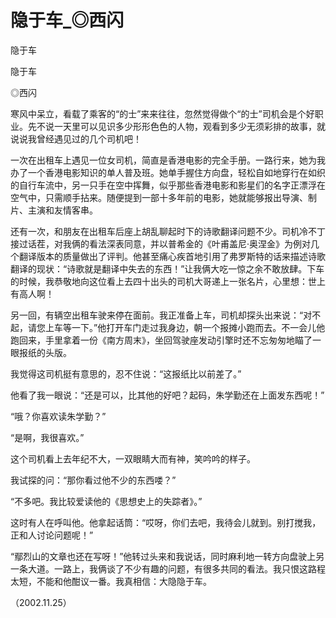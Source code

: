 # 隐于车_◎西闪

隐于车

隐于车

◎西闪

寒风中呆立，看载了乘客的“的士”来来往往，忽然觉得做个“的士”司机会是个好职业。先不说一天里可以见识多少形形色色的人物，观看到多少无须彩排的故事，就说说我曾经遇见过的几个司机吧！

一次在出租车上遇见一位女司机，简直是香港电影的完全手册。一路行来，她为我办了一个香港电影知识的单人普及班。她单手握住方向盘，轻松自如地穿行在如织的自行车流中，另一只手在空中挥舞，似乎那些香港电影和影星们的名字正漂浮在空气中，只需顺手拈来。随便提到一部十多年前的电影，她就能够报出导演、制片、主演和友情客串。

还有一次，和朋友在出租车后座上胡乱聊起时下的诗歌翻译问题不少。司机冷不丁接过话茬，对我俩的看法深表同意，并以普希金的《叶甫盖尼·奥涅金》为例对几个翻译版本的质量做出了评判。他甚至痛心疾首地引用了弗罗斯特的话来描述诗歌翻译的现状：“诗歌就是翻译中失去的东西！”让我俩大吃一惊之余不敢放肆。下车的时候，我恭敬地向这位看上去四十出头的司机大哥递上一张名片，心里想：世上有高人啊！

另一回，有辆空出租车驶来停在面前。我正准备上车，司机却探头出来说：“对不起，请您上车等一下。”他打开车门走过我身边，朝一个报摊小跑而去。不一会儿他跑回来，手里拿着一份《南方周末》，坐回驾驶座发动引擎时还不忘匆匆地瞄了一眼报纸的头版。

我觉得这司机挺有意思的，忍不住说：“这报纸比以前差了。”

他看了我一眼说：“还是可以，比其他的好吧？起码，朱学勤还在上面发东西呢！”

“哦？你喜欢读朱学勤？”

“是啊，我很喜欢。”

这个司机看上去年纪不大，一双眼睛大而有神，笑吟吟的样子。

我试探的问：“那你看过他不少的东西喽？”

“不多吧。我比较爱读他的《思想史上的失踪者》。”

这时有人在呼叫他。他拿起话筒：“哎呀，你们去吧，我待会儿就到。别打搅我，正和人讨论问题呢！”

“鄢烈山的文章也还在写呀！”他转过头来和我说话，同时麻利地一转方向盘驶上另一条大道。一路上，我俩谈了不少有趣的问题，有很多共同的看法。我只恨这路程太短，不能和他酣议一番。我真相信：大隐隐于车。

（2002.11.25）
